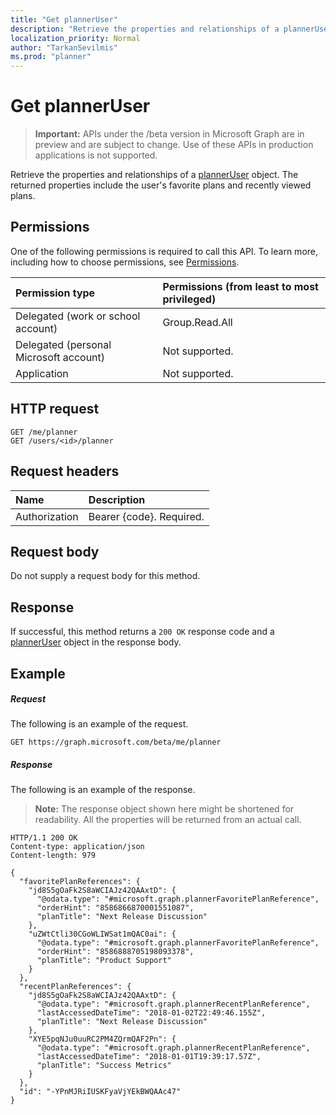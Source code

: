 ```yaml
---
title: "Get plannerUser"
description: "Retrieve the properties and relationships of a plannerUser object. The returned properties include the user's favorite plans and recently viewed plans. "
localization_priority: Normal
author: "TarkanSevilmis"
ms.prod: "planner"
---
```


# Get plannerUser

> **Important:** APIs under the /beta version in Microsoft Graph are in preview and are subject to change. Use of these APIs in production applications is not supported.

Retrieve the properties and relationships of a [plannerUser](../resources/planneruser.md) object. The returned properties include the user's favorite plans and recently viewed plans. 
## Permissions
One of the following permissions is required to call this API. To learn more, including how to choose permissions, see [Permissions](/graph/permissions-reference).

|Permission type      | Permissions (from least to most privileged)              |
|:--------------------|:---------------------------------------------------------|
|Delegated (work or school account) | Group.Read.All    |
|Delegated (personal Microsoft account) | Not supported.    |
|Application | Not supported. |

## HTTP request
<!-- { "blockType": "ignored" } -->
```http
GET /me/planner
GET /users/<id>/planner
```

## Request headers
| Name      |Description|
|:----------|:----------|
| Authorization  | Bearer {code}. Required.|

## Request body
Do not supply a request body for this method.
## Response
If successful, this method returns a `200 OK` response code and a [plannerUser](../resources/planneruser.md) object in the response body.
## Example
##### Request
The following is an example of the request.
<!-- {
  "blockType": "ignored",
  "name": "get_planneruser"
}-->
```http
GET https://graph.microsoft.com/beta/me/planner
```
##### Response
The following is an example of the response. 

>**Note:** The response object shown here might be shortened for readability. All the properties will be returned from an actual call.

<!-- {
  "blockType": "ignored",
  "truncated": true,
  "@odata.type": "microsoft.graph.plannerUser"
} -->
```http
HTTP/1.1 200 OK
Content-type: application/json
Content-length: 979

{
  "favoritePlanReferences": {
    "jd8S5gOaFk2S8aWCIAJz42QAAxtD": {
      "@odata.type": "#microsoft.graph.plannerFavoritePlanReference",
      "orderHint": "8586866870001551087",
      "planTitle": "Next Release Discussion"
    },
    "uZWtCtli30CGoWLIWSat1mQAC0ai": {
      "@odata.type": "#microsoft.graph.plannerFavoritePlanReference",
      "orderHint": "8586888705198093378",
      "planTitle": "Product Support"
    }
  },
  "recentPlanReferences": {
    "jd8S5gOaFk2S8aWCIAJz42QAAxtD": {
      "@odata.type": "#microsoft.graph.plannerRecentPlanReference",
      "lastAccessedDateTime": "2018-01-02T22:49:46.155Z",
      "planTitle": "Next Release Discussion"
    },
    "XYE5pqNJu0uuRC2PM4ZQrmQAF2Pn": {
      "@odata.type": "#microsoft.graph.plannerRecentPlanReference",
      "lastAccessedDateTime": "2018-01-01T19:39:17.57Z",
      "planTitle": "Success Metrics"
    }
  },
  "id": "-YPnMJRiIUSKFyaVjYEkBWQAAc47"
}
```

<!-- uuid: 8fcb5dbc-d5aa-4681-8e31-b001d5168d79
2015-10-25 14:57:30 UTC -->
<!-- {
  "type": "#page.annotation",
  "description": "Get plannerUser",
  "keywords": "",
  "section": "documentation",
  "tocPath": ""
}-->
